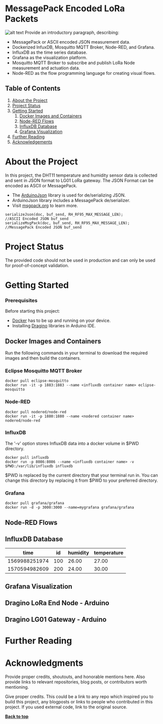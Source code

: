 # MessagePack Encoded LoRa Packets

![alt text](https://raw.githubusercontent.com/fash-aryan/EEET2371-WSNs/master/mini-project/figures/mini-project.jpg?token=AID7VE2Y5P4O2CCPGHMJJA25U3HOS)
Provide an introductory paragraph, describing:

* MessagePack or ASCII encoded JSON measurement data.
* Dockerized InfuxDB, Mosquitto MQTT Broker, Node-RED, and Grafana.
* InfluxDB as the time series database.
* Grafana as the visualization platform.
* Mosquitto MQTT Broker to subscribe and publish LoRa Node measurement and actuation data.
* Node-RED as the flow programming language for creating visual flows.

## Table of Contents

1. [About the Project](#about-the-project)
1. [Project Status](#project-status)
1. [Getting Started](#getting-started)
    1. [Docker Images and Containers](#docker-images-and-containers)
    1. [Node-RED Flows](#node-red-flows)
    1. [InfluxDB Database](#influxdb-database)
    1. [Grafana Visualization](#grafana-virtualization)
1. [Further Reading](#further-reading)
1. [Acknowledgements](#acknowledgements)

# About the Project

In this project, the DHT11 temperature and humidity sensor data is collected and sent in JSON format to LG01 LoRa gateway. The JSON Format can be encoded as ASCII or MessagePack.

* The [ArduinoJson](https://arduinojson.org/) library is used for de/serializing JSON.
* ArduinoJson library includes a MessagePack de/serializer.
* Visit [msgpack.org](https://msgpack.org) to learn more.

```
serializeJson(doc, buf_send, RH_RF95_MAX_MESSAGE_LEN);          //ASCII Encoded JSON buf_send
serializeMsgPack(doc, buf_send, RH_RF95_MAX_MESSAGE_LEN);    //MessagePack Encoded JSON buf_send
```

# Project Status

The provided code should not be used in production and can only be used for proof-of-concept validation.

# Getting Started

### Prerequisites
Before starting this project:
- [Docker](https://www.docker.com/) has to be up and running on your device.
- Installing [Dragino](http://www.dragino.com/downloads/downloads/UserManual/LG01_LoRa_Gateway_User_Manual.pdf) libraries in Arduino IDE.


## Docker Images and Containers

Run the following commands in your terminal to download the required images and then build the containers.

### Eclipse Mosquitto MQTT Broker


```
docker pull eclipse-mosquitto
docker run -it -p 1883:1883 --name <influxdb container name> eclipse-mosquitto
```

### Node-RED
```
docker pull nodered/node-red
docker run -it -p 1880:1880 --name <nodered container name> nodered/node-red
```

### InfluxDB
The '-v' option stores InfluxDB data into a docker volume in $PWD directory.
```
docker pull influxdb
docker run -p 8086:8086 --name <influxdb container name> -v $PWD:/var/lib/influxdb influxdb

```
$PWD is replaced by the current directory that your terminal run in. You can change this directory by replacing it from $PWD to your preferred directory.

### Grafana
```
docker pull grafana/grafana
docker run -d -p 3000:3000 --name=mygrafana grafana/grafana
```

## Node-RED Flows


## InfluxDB Database
| time          | id               |humidity            | temperature               |
|---------------|----------------- |--------------------|---------------------------|
| 1569988251974 |100               |26.00               |27.00                      |
| 1570594982609 |200               |24.00               |30.00                      |

## Grafana Visualization


## Dragino LoRa End Node - Arduino

## Dragino LG01 Gateway - Arduino

# Further Reading

# Acknowledgments

Provide proper credits, shoutouts, and honorable mentions here. Also provide links to relevant repositories, blog posts, or contributors worth mentioning.

Give proper credits. This could be a link to any repo which inspired you to build this project, any blogposts or links to people who contributed in this project. If you used external code, link to the original source.

**[Back to top](#table-of-contents)**